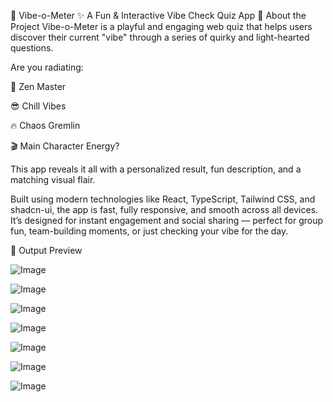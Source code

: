 🌈 Vibe-o-Meter
✨ A Fun & Interactive Vibe Check Quiz App
🧠 About the Project
Vibe-o-Meter is a playful and engaging web quiz that helps users discover their current "vibe" through a series of quirky and light-hearted questions.

Are you radiating:

🧘 Zen Master

😎 Chill Vibes

🔥 Chaos Gremlin

🎬 Main Character Energy?

This app reveals it all with a personalized result, fun description, and a matching visual flair.

Built using modern technologies like React, TypeScript, Tailwind CSS, and shadcn-ui, the app is fast, fully responsive, and smooth across all devices. It’s designed for instant engagement and social sharing — perfect for group fun, team-building moments, or just checking your vibe for the day.

📸 Output Preview

![Image](https://github.com/user-attachments/assets/5817014c-0465-41c5-b268-8d10dc7ab028)

![Image](https://github.com/user-attachments/assets/244007b5-85c6-4a45-8ef1-ce47d9fbbb0f)

![Image](https://github.com/user-attachments/assets/95bf0e42-ea9b-4afa-a032-c3cd570a1709)

![Image](https://github.com/user-attachments/assets/aea844b8-5c95-4c50-8aaf-bfe715831cae)

![Image](https://github.com/user-attachments/assets/39ec7e60-6daa-49ab-84a7-9a9d92dfe340)

![Image](https://github.com/user-attachments/assets/5a78911d-a685-48c3-8ceb-6141622365ac)

![Image](https://github.com/user-attachments/assets/6d61eaa0-c185-4959-8ce5-1da7f6e810b5)
